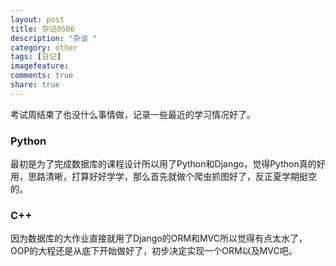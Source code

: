 ```yaml
---
layout: post
title: 杂记0506
description: "杂谈 "
category: other
tags: [日记]
imagefeature: 
comments: true
share: true
---
```

考试周结束了也没什么事情做，记录一些最近的学习情况好了。

<!--more-->
### Python
最初是为了完成数据库的课程设计所以用了Python和Django，觉得Python真的好用，思路清晰，打算好好学学，那么首先就做个爬虫抓图好了，反正夏学期挺空的。

### C++
因为数据库的大作业直接就用了Django的ORM和MVC所以觉得有点太水了，OOP的大程还是从底下开始做好了，初步决定实现一个ORM以及MVC吧。